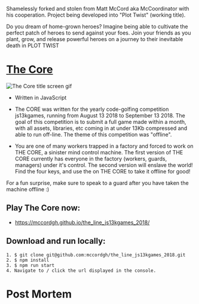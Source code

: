 Shamelessly forked and stolen from Matt McCord aka McCoordinator with his cooperation. Project being developed into "Plot Twist" (working title).

Do you dream of home-grown heroes? Imagine being able to cultivate the perfect patch of heroes to send against your foes. Join your friends as you plant, grow, and release powerful heroes on a journey to their inevitable death in PLOT TWIST

# [The Core](https://mccordgh.github.io/the_line_js13kgames_2018/)



<img src="https://media.giphy.com/media/28g04nWnyycn0OkOkf/giphy.gif" alt="The Core title screen gif">

* Written in JavaScript

* The CORE was written for the yearly code-golfing competition js13kgames, running from August 13 2018 to September 13 2018. The goal of this competition is to submit a full game made within a month, with all assets, libraries, etc coming in at under 13Kb compressed and able to run off-line. The theme of this competition was "offline".

* You are one of many workers trapped in a factory and forced to work on THE CORE, a sinister mind control machine. The first version of THE CORE currently has everyone in the factory (workers, guards, managers) under it's control. The second version will enslave the world! Find the four keys, and use the on THE CORE to take it offline for good!

For a fun surprise, make sure to speak to a guard after you have taken the machine offline :)

## Play The Core now:

* https://mccordgh.github.io/the_line_js13kgames_2018/

## Download and run locally:

```
1. $ git clone git@github.com:mccordgh/the_line_js13kgames_2018.git
2. $ npm install
3. $ npm run start
4. Navigate to / click the url displayed in the console.
```

# Post Mortem


